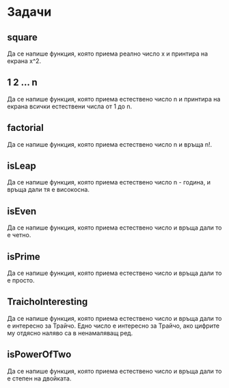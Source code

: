 # Задачи
## square

Да се напише функция, която приема реално число x и принтира на екрана x^2.

## 1 2 ... n

Да се напише функция, която приема естествено число n и принтира на екрана всички естествени числа от 1 до n.

## factorial

Да се напише функция, която приема естествено число n и връща n!.

## isLeap

Да се напише функция, която приема естествено число n - година, и връща дали тя е високосна.

## isEven

Да се напише функция, която приема естествено число и връща дали то е четно.

## isPrime

Да се напише функция, която приема естествено число и връща дали то е просто.

## TraichoInteresting

Да се напише функция, която приема естествено число и връща дали то е интересно за Трайчо. Едно число е интересно за Трайчо, ако цифрите му отдясно наляво са в ненамаляващ ред.

## isPowerOfTwo

Да се напише функция, която приема естествено число и връща дали то е степен на двойката.